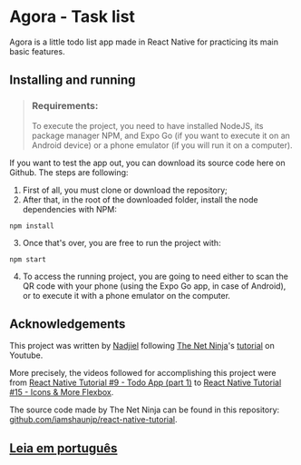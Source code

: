 # Agora - Task list
Agora is a little todo list app made in React Native for practicing its main basic features.

## Installing and running

> ### Requirements:
> To execute the project, you need to have installed NodeJS, its package manager NPM, and Expo Go (if you want to execute it on an Android device) or a phone emulator (if you will run it on a computer).

If you want to test the app out, you can download its source code here on Github. The steps are following:

1. First of all, you must clone or download the repository;
2. After that, in the root of the downloaded folder, install the node dependencies with NPM:

```
npm install
```

3. Once that's over, you are free to run the project with:

```
npm start
```

4. To access the running project, you are going to need either to scan the QR code with your phone (using the Expo Go app, in case of Android), or to execute it with a phone emulator on the computer.

## Acknowledgements
This project was written by [Nadjiel](https://github.com/nadjiel) following [The Net Ninja](https://www.youtube.com/@NetNinja)'s [tutorial](https://www.youtube.com/playlist?list=PL4cUxeGkcC9ixPU-QkScoRBVxtPPzVjrQ) on Youtube.

More precisely, the videos followed for accomplishing this project were from [React Native Tutorial  #9 - Todo App (part 1)](https://www.youtube.com/watch?v=uLHFPt9B2Os&list=PL4cUxeGkcC9ixPU-QkScoRBVxtPPzVjrQ&index=9&pp=iAQB) to [React Native Tutorial  #15 - Icons & More Flexbox](https://www.youtube.com/watch?v=C4ikFaP0a5o&list=PL4cUxeGkcC9ixPU-QkScoRBVxtPPzVjrQ&index=15&pp=iAQB).

The source code made by The Net Ninja can be found in this repository: [github.com/iamshaunjp/react-native-tutorial](https://github.com/iamshaunjp/react-native-tutorial).

## [Leia em português](https://github.com/nadjiel/agora/blob/main/readmes/README.pt-br.md)